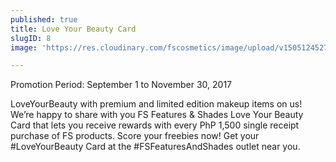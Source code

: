 ```yaml
---
published: true
title: Love Your Beauty Card
slugID: 8
image: 'https://res.cloudinary.com/fscosmetics/image/upload/v1505124527/love-your-beauty-card.jpg'

---
```

Promotion Period: September 1 to November 30, 2017

LoveYourBeauty with premium and limited edition makeup items on us! We’re happy to share with you FS Features & Shades Love Your Beauty Card that lets you receive rewards with every PhP 1,500 single receipt purchase of FS products.  Score your freebies now!  Get your #LoveYourBeauty Card at the #FSFeaturesAndShades outlet near you.
